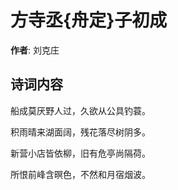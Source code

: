 # 方寺丞{舟定}子初成

**作者**: 刘克庄

## 诗词内容

船成莫厌野人过，久欲从公具钓蓑。

积雨晴来湖面阔，残花落尽树阴多。

新营小店皆依柳，旧有危亭尚隔荷。

所恨前峰含暝色，不然和月宿烟波。

